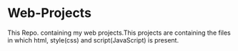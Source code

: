 # Web-Projects
This Repo. containing my web projects.This projects are containing the files in which html, style(css) and script(JavaScript) is present.
